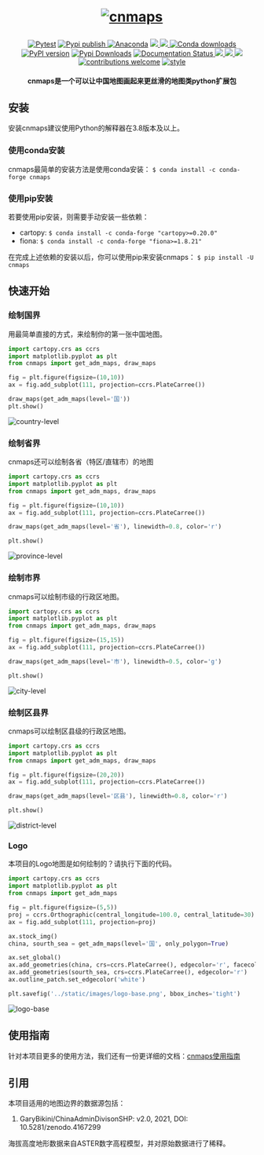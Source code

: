 <h1 align="center" style="margin:1em;">
  <a href="static/images/logo.png">
    <img src="static/images/logo.png"
         alt="cnmaps"></a>
</h1>

<p align="center">

<a href="https://github.com/cnmetlab/cnmaps/actions/workflows/python-package-conda.yml">
<img src="https://github.com/cnmetlab/cnmaps/actions/workflows/python-package-conda.yml/badge.svg?branch=main"
 alt="Pytest" /></a>

<a href="https://github.com/cnmetlab/cnmaps/actions/workflows/pypi-publish.yml">
<img src="https://github.com/cnmetlab/cnmaps/actions/workflows/pypi-publish.yml/badge.svg" 
 alt="Pypi publish"/> </a>

<a href="https://anaconda.org/conda-forge/cnmaps">
<img src="https://anaconda.org/conda-forge/cnmaps/badges/version.svg"
 alt="Anaconda" /></a>

<a href="https://anaconda.org/conda-forge/cnmaps">
<img src="https://anaconda.org/conda-forge/cnmaps/badges/platforms.svg" /> </a>

<a href="https://anaconda.org/conda-forge/cnmaps">
<img src="https://anaconda.org/conda-forge/cnmaps/badges/latest_release_relative_date.svg" /> </a>

<a href="https://anaconda.org/conda-forge/cnmaps">
<img src="https://anaconda.org/conda-forge/cnmaps/badges/downloads.svg" 
 alt="Conda downloads"/> </a>

<a href="https://badge.fury.io/py/cnmaps">
<img src="https://badge.fury.io/py/cnmaps.svg"
 alt="PyPI version" /></a>

<a href="https://pepy.tech/project/cnmaps">
<img src="https://static.pepy.tech/personalized-badge/cnmaps?period=total&units=international_system&left_color=grey&right_color=orange&left_text=Pypi%20Downloads"
 alt="Pypi Downloads" /></a>
  
<a href='https://cnmaps.readthedocs.io/zh_CN/latest/'>
    <img src='https://readthedocs.org/projects/cnmaps/badge/?version=latest' alt='Documentation Status' />
</a>
  
<a href="https://www.codacy.com/gh/Clarmy/cnmaps/dashboard?utm_source=github.com&amp;utm_medium=referral&amp;utm_content=Clarmy/cnmaps&amp;utm_campaign=Badge_Grade">
  <img src="https://app.codacy.com/project/badge/Grade/ef6ab1893b0b47428b287f2f2875021c"/>
 </a>
 
<a href="https://cnmetlab.github.io/cnmaps/performance/">
  <img src="https://img.shields.io/badge/performance-benchmark-yellow"/>
 </a>

<a href="https://codecov.io/gh/cnmetlab/cnmaps" > 
 <img src="https://codecov.io/gh/cnmetlab/cnmaps/branch/main/graph/badge.svg?token=CF80D3CSR9"/> 
 </a>

<a href="https://github.com/Clarmy/cnmaps/issues">
<img src="https://img.shields.io/badge/contributions-welcome-brightgreen.svg?style=flat"
 alt="contributions welcome" /></a>

<a href="https://github.com/psf/black">
<img src="https://img.shields.io/badge/code%20style-black-000000.svg"
 alt="style" /></a>
</p>

<h4 align="center">
    cnmaps是一个可以让中国地图画起来更丝滑的地图类python扩展包
</h4>

## 安装
安装cnmaps建议使用Python的解释器在3.8版本及以上。

### 使用conda安装
cnmaps最简单的安装方法是使用conda安装： ``$ conda install -c conda-forge cnmaps``

### 使用pip安装
若要使用pip安装，则需要手动安装一些依赖：

* cartopy: `$ conda install -c conda-forge "cartopy>=0.20.0"`
* fiona: `$ conda install -c conda-forge "fiona>=1.8.21"`

在完成上述依赖的安装以后，你可以使用pip来安装cnmaps： `$ pip install -U cnmaps`


## 快速开始

### 绘制国界

用最简单直接的方式，来绘制你的第一张中国地图。   

```python
import cartopy.crs as ccrs
import matplotlib.pyplot as plt
from cnmaps import get_adm_maps, draw_maps

fig = plt.figure(figsize=(10,10))
ax = fig.add_subplot(111, projection=ccrs.PlateCarree())

draw_maps(get_adm_maps(level='国')) 
plt.show()
```

![country-level](static/images/country-level.png)

### 绘制省界

cnmaps还可以绘制各省（特区/直辖市）的地图

```python
import cartopy.crs as ccrs
import matplotlib.pyplot as plt
from cnmaps import get_adm_maps, draw_maps

fig = plt.figure(figsize=(10,10))
ax = fig.add_subplot(111, projection=ccrs.PlateCarree())

draw_maps(get_adm_maps(level='省'), linewidth=0.8, color='r') 

plt.show()
```
![province-level](static/images/province-level.png)

### 绘制市界

cnmaps可以绘制市级的行政区地图。

```python
import cartopy.crs as ccrs
import matplotlib.pyplot as plt
from cnmaps import get_adm_maps, draw_maps

fig = plt.figure(figsize=(15,15))
ax = fig.add_subplot(111, projection=ccrs.PlateCarree())

draw_maps(get_adm_maps(level='市'), linewidth=0.5, color='g') 

plt.show()
```
![city-level](static/images/city-level.png)

### 绘制区县界

cnmaps可以绘制区县级的行政区地图。

```python
import cartopy.crs as ccrs
import matplotlib.pyplot as plt
from cnmaps import get_adm_maps, draw_maps

fig = plt.figure(figsize=(20,20))
ax = fig.add_subplot(111, projection=ccrs.PlateCarree())

draw_maps(get_adm_maps(level='区县'), linewidth=0.8, color='r') 

plt.show()
```
![district-level](static/images/district-level.png)

### Logo

本项目的Logo地图是如何绘制的？请执行下面的代码。

```python
import cartopy.crs as ccrs
import matplotlib.pyplot as plt
from cnmaps import get_adm_maps

fig = plt.figure(figsize=(5,5))
proj = ccrs.Orthographic(central_longitude=100.0, central_latitude=30)
ax = fig.add_subplot(111, projection=proj)

ax.stock_img()
china, sourth_sea = get_adm_maps(level='国', only_polygon=True)

ax.set_global()
ax.add_geometries(china, crs=ccrs.PlateCarree(), edgecolor='r', facecolor='r')
ax.add_geometries(sourth_sea, crs=ccrs.PlateCarree(), edgecolor='r')
ax.outline_patch.set_edgecolor('white')

plt.savefig('../static/images/logo-base.png', bbox_inches='tight')
```

![logo-base](static/images/logo-base.png)

## 使用指南

针对本项目更多的使用方法，我们还有一份更详细的文档：[cnmaps使用指南](https://cnmaps.readthedocs.io/zh_CN/latest/index.html)

## 引用

本项目适用的地图边界的数据源包括：

1. GaryBikini/ChinaAdminDivisonSHP: v2.0, 2021, DOI: 10.5281/zenodo.4167299

海拔高度地形数据来自ASTER数字高程模型，并对原始数据进行了稀释。
